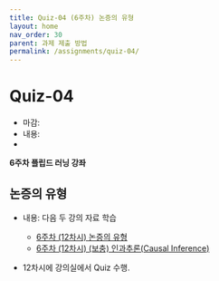 ```yaml
---
title: Quiz-04 (6주차) 논증의 유형
layout: home
nav_order: 30
parent: 과제 제출 방법
permalink: /assignments/quiz-04/
---
```


# Quiz-04

- 마감: 
- 내용:
- 
**6주차 플립드 러닝 강좌**

## 논증의 유형

- 내용: 다음 두 강의 자료 학습
  - [6주차 (12차시) 논증의 유형]({{site.baseurl}}/lectures/week06-12-01)
  - [6주차 (12차시) (보충) 인과추론(Causal Inference)]({{site.baseurl}}/lectures/week06-12-02)

- 12차시에 강의실에서 Quiz 수행.
